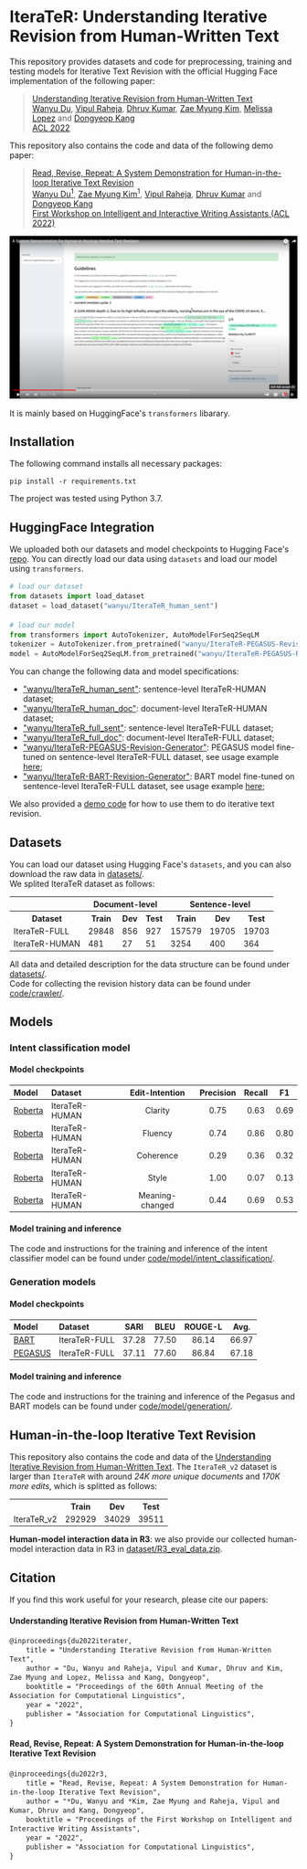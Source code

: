# IteraTeR: Understanding Iterative Revision from Human-Written Text

This repository provides datasets and code for preprocessing, training and testing models for Iterative Text Revision with the official Hugging Face implementation of the following paper:

> [Understanding Iterative Revision from Human-Written Text](https://arxiv.org/abs/2203.03802) <br>
> [Wanyu Du](https://github.com/wyu-du), [Vipul Raheja](https://github.com/vipulraheja), [Dhruv Kumar](https://github.com/ddhruvkr), [Zae Myung Kim](https://github.com/zaemyung), [Melissa Lopez](https://github.com/mlsabthlpz) and [Dongyeop Kang](https://github.com/dykang) <br>
> [ACL 2022](https://www.2022.aclweb.org/) <br>

This repository also contains the code and data of the following demo paper:

> [Read, Revise, Repeat: A System Demonstration for Human-in-the-loop Iterative Text Revision]() <br>
> [Wanyu Du<sup>1](https://github.com/wyu-du), [Zae Myung Kim<sup>1](https://github.com/zaemyung), [Vipul Raheja](https://github.com/vipulraheja), [Dhruv Kumar](https://github.com/ddhruvkr) and [Dongyeop Kang](https://github.com/dykang) <br>
> [First Workshop on Intelligent and Interactive Writing Assistants (ACL 2022)](https://in2writing.glitch.me/) <br>

[![Read, Revie, Repeat (R3)](r3_demo_snapshot.jpg)](https://www.youtube.com/watch?v=lK08tIpEoaE)


It is mainly based on HuggingFace's `transformers` libarary.


## Installation
The following command installs all necessary packages:
```
pip install -r requirements.txt
```
The project was tested using Python 3.7.


## HuggingFace Integration
We uploaded both our datasets and model checkpoints to Hugging Face's [repo](https://huggingface.co/wanyu). You can directly load our data using `datasets` and load our model using `transformers`.
```python
# load our dataset
from datasets import load_dataset
dataset = load_dataset("wanyu/IteraTeR_human_sent")

# load our model
from transformers import AutoTokenizer, AutoModelForSeq2SeqLM
tokenizer = AutoTokenizer.from_pretrained("wanyu/IteraTeR-PEGASUS-Revision-Generator")
model = AutoModelForSeq2SeqLM.from_pretrained("wanyu/IteraTeR-PEGASUS-Revision-Generator")
```

You can change the following data and model specifications:
- <a target="_blank" href="https://huggingface.co/datasets/wanyu/IteraTeR_human_sent">"wanyu/IteraTeR_human_sent"</a>: sentence-level IteraTeR-HUMAN dataset;
- <a target="_blank" href="https://huggingface.co/datasets/wanyu/IteraTeR_human_doc">"wanyu/IteraTeR_human_doc"</a>: document-level IteraTeR-HUMAN dataset;
- <a target="_blank" href="https://huggingface.co/datasets/wanyu/IteraTeR_full_sent">"wanyu/IteraTeR_full_sent"</a>: sentence-level IteraTeR-FULL dataset;
- <a target="_blank" href="https://huggingface.co/datasets/wanyu/IteraTeR_full_doc">"wanyu/IteraTeR_full_doc"</a>: document-level IteraTeR-FULL dataset;
- <a target="_blank" href="https://huggingface.co/wanyu/IteraTeR-PEGASUS-Revision-Generator">"wanyu/IteraTeR-PEGASUS-Revision-Generator"</a>: PEGASUS model fine-tuned on sentence-level IteraTeR-FULL dataset, see usage example [here](https://huggingface.co/wanyu/IteraTeR-PEGASUS-Revision-Generator#usage);
- <a target="_blank" href="https://huggingface.co/wanyu/IteraTeR-BART-Revision-Generator">"wanyu/IteraTeR-BART-Revision-Generator"</a>: BART model fine-tuned on sentence-level IteraTeR-FULL dataset, see usage example [here](https://huggingface.co/wanyu/IteraTeR-BART-Revision-Generator#usage);

We also provided a [demo code](https://colab.research.google.com/drive/1qv7b2jJSqqMaYOQ5NRvAvoyDB3gvpwcp?usp=sharing) for how to use them to do iterative text revision. 


## Datasets
You can load our dataset using Hugging Face's `datasets`, and you can also download the raw data in [datasets/](https://github.com/vipulraheja/IteraTeR/tree/main/dataset). <br>
We splited IteraTeR dataset as follows:
<table>
	<tr>
		<th></th>
		<th colspan='3'>Document-level</th>
		<th colspan='3'>Sentence-level</th>
	</tr>
	<tr>
		<th>Dataset</th>
		<th>Train</th>
		<th>Dev</th>
		<th>Test</th>
		<th>Train</th>
		<th>Dev</th>
		<th>Test</th>
	</tr>
	<tr>
		<td>IteraTeR-FULL</td>
		<td>29848</td>
		<td>856</td>
		<td>927</td>
		<td>157579</td>
		<td>19705</td>
		<td>19703</td>
	</tr>
	<tr>
		<td>IteraTeR-HUMAN</td>
		<td>481</td>
		<td>27</td>
		<td>51</td>
		<td>3254</td>
		<td>400</td>
		<td>364</td>
	</tr>
</table>

All data and detailed description for the data structure can be found under [datasets/](https://github.com/vipulraheja/IteraTeR/tree/main/dataset). <br>
Code for collecting the revision history data can be found under [code/crawler/](https://github.com/vipulraheja/IteraTeR/tree/main/code/crawler). 



## Models

### Intent classification model

#### Model checkpoints

| Model         | Dataset        |  Edit-Intention  |  Precision  | Recall |  F1  |
| :-------------|:-------------  | :-----:| :-----:| :-----:| :-----:|
| [Roberta](https://huggingface.co/wanyu/IteraTeR-ROBERTA-Intention-Classifier)      | IteraTeR-HUMAN  | Clarity  | 0.75  | 0.63  | 0.69  |
| [Roberta](https://huggingface.co/wanyu/IteraTeR-ROBERTA-Intention-Classifier)    | IteraTeR-HUMAN  | Fluency  | 0.74  | 0.86  | 0.80  |
| [Roberta](https://huggingface.co/wanyu/IteraTeR-ROBERTA-Intention-Classifier)    | IteraTeR-HUMAN  | Coherence  | 0.29 | 0.36 | 0.32 |
| [Roberta](https://huggingface.co/wanyu/IteraTeR-ROBERTA-Intention-Classifier)    | IteraTeR-HUMAN  | Style  | 1.00 | 0.07 | 0.13  |
| [Roberta](https://huggingface.co/wanyu/IteraTeR-ROBERTA-Intention-Classifier)    | IteraTeR-HUMAN  | Meaning-changed  | 0.44 | 0.69 | 0.53  |

#### Model training and inference
The code and instructions for the training and inference of the intent classifier model can be found under [code/model/intent_classification/](https://github.com/vipulraheja/IteraTeR/tree/main/code/model/intent_classification).


### Generation models

#### Model checkpoints

| Model         | Dataset        |  SARI  |  BLEU  | ROUGE-L|  Avg.  |
| :-------------|:-------------  | :-----:| :-----:| :-----:| :-----:|
| [BART](https://huggingface.co/wanyu/IteraTeR-BART-Revision-Generator)      | IteraTeR-FULL  | 37.28  | 77.50  | 86.14  | 66.97  |
| [PEGASUS](https://huggingface.co/wanyu/IteraTeR-PEGASUS-Revision-Generator)   | IteraTeR-FULL  | 37.11  | 77.60  | 86.84  | 67.18  |


#### Model training and inference
The code and instructions for the training and inference of the Pegasus and BART models can be found under [code/model/generation/](https://github.com/vipulraheja/IteraTeR/tree/main/code/model/generation).



## Human-in-the-loop Iterative Text Revision
This repository also contains the code and data of the [Understanding Iterative Revision from Human-Written Text]().
The `IteraTeR_v2` dataset is larger than `IteraTeR` with around *24K more
unique documents* and *170K more edits*, which is splitted as follows:
<table>
	<tr>
		<th></th>
		<th>Train</th>
		<th>Dev</th>
		<th>Test</th>
	</tr>
	<tr>
		<td>IteraTeR_v2</td>
		<td>292929</td>
		<td>34029</td>
		<td>39511</td>
	</tr>
</table>

**Human-model interaction data in R3**: we also provide our collected human-model interaction data in R3 in [dataset/R3_eval_data.zip](https://github.com/vipulraheja/IteraTeR/tree/main/dataset/R3_eval_data.zip).


## Citation
If you find this work useful for your research, please cite our papers:

#### Understanding Iterative Revision from Human-Written Text
```
@inproceedings{du2022iterater,
    title = "Understanding Iterative Revision from Human-Written Text",
    author = "Du, Wanyu and Raheja, Vipul and Kumar, Dhruv and Kim, Zae Myung and Lopez, Melissa and Kang, Dongyeop",
    booktitle = "Proceedings of the 60th Annual Meeting of the Association for Computational Linguistics",
    year = "2022",
    publisher = "Association for Computational Linguistics",
}
```


#### Read, Revise, Repeat: A System Demonstration for Human-in-the-loop Iterative Text Revision
```
@inproceedings{du2022r3,
    title = "Read, Revise, Repeat: A System Demonstration for Human-in-the-loop Iterative Text Revision",
    author = "*Du, Wanyu and *Kim, Zae Myung and Raheja, Vipul and Kumar, Dhruv and Kang, Dongyeop",
    booktitle = "Proceedings of the First Workshop on Intelligent and Interactive Writing Assistants",
    year = "2022",
    publisher = "Association for Computational Linguistics",
}
```

